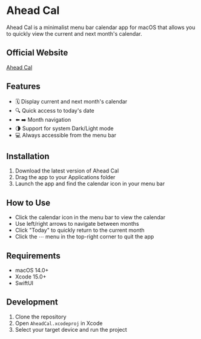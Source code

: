 # Ahead Cal

Ahead Cal is a minimalist menu bar calendar app for macOS that allows you to quickly view the current and next month's calendar.

## Official Website

[Ahead Cal](https://aheadcal.com)

## Features

- 🗓️ Display current and next month's calendar
- 🔍 Quick access to today's date
- ⬅️ ➡️ Month navigation
- 🌗 Support for system Dark/Light mode
- 💻 Always accessible from the menu bar

## Installation

1. Download the latest version of Ahead Cal
2. Drag the app to your Applications folder
3. Launch the app and find the calendar icon in your menu bar

## How to Use

- Click the calendar icon in the menu bar to view the calendar
- Use left/right arrows to navigate between months
- Click "Today" to quickly return to the current month
- Click the ⋯ menu in the top-right corner to quit the app

## Requirements

- macOS 14.0+
- Xcode 15.0+
- SwiftUI

## Development

1. Clone the repository
2. Open `AheadCal.xcodeproj` in Xcode
3. Select your target device and run the project
